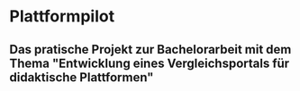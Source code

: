 # Plattformpilot
## Das pratische Projekt zur Bachelorarbeit mit dem Thema "Entwicklung eines Vergleichsportals für didaktische Plattformen"
